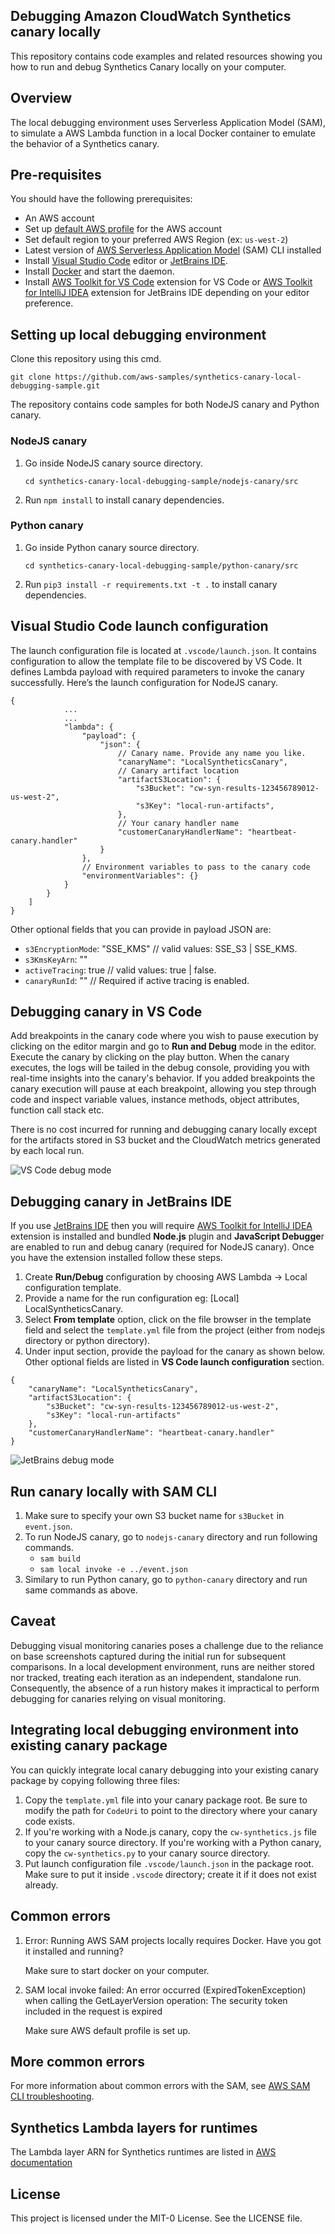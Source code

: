## Debugging Amazon CloudWatch Synthetics canary locally

This repository contains code examples and related resources showing you how to run and debug Synthetics Canary locally on your computer.


## Overview

The local debugging environment uses Serverless Application Model (SAM), to simulate a AWS Lambda function in a local Docker container to emulate the behavior of a Synthetics canary.

## Pre-requisites
You should have the following prerequisites: 
-	An AWS account
-	Set up [default AWS profile](https://docs.aws.amazon.com/cli/latest/userguide/cli-configure-files.html) for the AWS account
-	Set default region to your preferred AWS Region (ex: `us-west-2`)
-	Latest version of [AWS Serverless Application Model](https://docs.aws.amazon.com/serverless-application-model/latest/developerguide/install-sam-cli.html) (SAM) CLI installed
-	Install [Visual Studio Code](https://code.visualstudio.com/) editor or [JetBrains IDE](https://www.jetbrains.com/idea/). 
-	Install [Docker](https://docs.docker.com/get-docker/) and start the daemon.        
-	Install [AWS Toolkit for VS Code](https://docs.aws.amazon.com/toolkit-for-vscode/latest/userguide/welcome.html) extension for VS Code or [AWS Toolkit for IntelliJ IDEA](https://docs.aws.amazon.com/toolkit-for-vscode/latest/userguide/welcome.html) extension for JetBrains IDE depending on your editor preference.

## Setting up local debugging environment
Clone this repository using this cmd.
```
git clone https://github.com/aws-samples/synthetics-canary-local-debugging-sample.git
```

The repository contains code samples for both NodeJS canary and Python canary. 

### NodeJS canary
1.	Go inside NodeJS canary source directory. 
    ```
    cd synthetics-canary-local-debugging-sample/nodejs-canary/src
    ```
2.	Run `npm install` to install canary dependencies.

### Python canary
1.	Go inside Python canary source directory. 
    ```
    cd synthetics-canary-local-debugging-sample/python-canary/src
    ``` 
2.	Run `pip3 install -r requirements.txt -t .` to install canary dependencies.

## Visual Studio Code launch configuration
The launch configuration file is located at `.vscode/launch.json`. It contains configuration to allow the template file to be discovered by VS Code. It defines Lambda payload with required parameters to invoke the canary successfully. Here’s the launch configuration for NodeJS canary.

```
{
            ...
            ...
            "lambda": {
                "payload": {
                    "json": {
                        // Canary name. Provide any name you like.
                        "canaryName": "LocalSyntheticsCanary", 
                        // Canary artifact location
                        "artifactS3Location": {
                            "s3Bucket": "cw-syn-results-123456789012-us-west-2",
                            "s3Key": "local-run-artifacts",
                        },
                        // Your canary handler name
                        "customerCanaryHandlerName": "heartbeat-canary.handler"
                    }
                },
                // Environment variables to pass to the canary code
                "environmentVariables": {}
            }
        }
    ]
}

```
Other optional fields that you can provide in payload JSON are:               
- `s3EncryptionMode`: "SSE_KMS" // valid values: SSE_S3 | SSE_KMS.
- `s3KmsKeyArn`: "<KMS Key ARN>"
- `activeTracing`: true // valid values: true | false.
- `canaryRunId`: "<UUID>" // Required if active tracing is enabled.               

## Debugging canary in VS Code
Add breakpoints in the canary code where you wish to pause execution by clicking on the editor margin and go to **Run and Debug** mode in the editor. Execute the canary by clicking on the play button. When the canary executes, the logs will be tailed in the debug console, providing you with real-time insights into the canary's behavior. If you added breakpoints the canary execution will pause at each breakpoint, allowing you step through code and inspect variable values, instance methods, object attributes, function call stack etc.

There is no cost incurred for running and debugging canary locally except for the artifacts stored in S3 bucket and the CloudWatch metrics generated by each local run.

![VS Code debug mode](vscode-local-debug.png)


## Debugging canary in JetBrains IDE
If you use [JetBrains IDE](https://www.jetbrains.com/idea/) then you will require [AWS Toolkit for IntelliJ IDEA](https://aws.amazon.com/intellij/) extension is installed and bundled **Node.js** plugin and **JavaScript Debugge**r are enabled to run and debug canary (required for NodeJS canary). Once you have the extension installed follow these steps.

1. Create **Run/Debug** configuration by choosing AWS Lambda -> Local configuration template. 
2. Provide a name for the run configuration eg: [Local] LocalSyntheticsCanary. 
3. Select **From template** option, click on the file browser in the template field and select the `template.yml` file from the project (either from nodejs directory or python directory).
4. Under input section, provide the payload for the canary as shown below. Other optional fields are listed in **VS Code launch configuration** section.
```
{
    "canaryName": "LocalSyntheticsCanary",
    "artifactS3Location": {
        "s3Bucket": "cw-syn-results-123456789012-us-west-2",
        "s3Key": "local-run-artifacts"
    },
    "customerCanaryHandlerName": "heartbeat-canary.handler"
}
```

![JetBrains debug mode](jetbrains-local-debug.png)


## Run canary locally with SAM CLI
1. Make sure to specify your own S3 bucket name for `s3Bucket` in `event.json`.
2. To run NodeJS canary, go to `nodejs-canary` directory and run following commands.
    - `sam build`
    - `sam local invoke -e ../event.json`
3. Similary to run Python canary, go to `python-canary` directory and run same commands as above.

## Caveat

Debugging visual monitoring canaries poses a challenge due to the reliance on base screenshots captured during the initial run for subsequent comparisons. In a local development environment, runs are neither stored nor tracked, treating each iteration as an independent, standalone run. Consequently, the absence of a run history makes it impractical to perform debugging for canaries relying on visual monitoring.

## Integrating local debugging environment into existing canary package

You can quickly integrate local canary debugging into your existing canary package by copying following three files:
1.	Copy the `template.yml` file into your canary package root. Be sure to modify the path for `CodeUri` to point to the directory where your canary code exists.
2.	If you're working with a Node.js canary, copy the `cw-synthetics.js` file to your canary source directory. If you're working with a Python canary, copy the `cw-synthetics.py` to your canary source directory.
3.	Put launch configuration file `.vscode/launch.json` in the package root. Make sure to put it inside `.vscode` directory; create it if it does not exist already.


## Common errors

1. Error: Running AWS SAM projects locally requires Docker. Have you got it installed and running?

    Make sure to start docker on your computer.

2. SAM local invoke failed: An error occurred (ExpiredTokenException) when calling the GetLayerVersion operation: The security token included in the request is expired

    Make sure AWS default profile is set up.
    
## More common errors

For more information about common errors with the SAM, see [AWS SAM CLI troubleshooting](https://docs.aws.amazon.com/serverless-application-model/latest/developerguide/sam-cli-troubleshooting.html).



## Synthetics Lambda layers for runtimes 
The Lambda layer ARN for Synthetics runtimes are listed in [AWS documentation](https://docs.aws.amazon.com/AmazonCloudWatch/latest/monitoring/CloudWatch_Synthetics_Debug_Locally.html#CloudWatch_Synthetics_Debug_DifferentRuntime)


## License
This project is licensed under the MIT-0 License. See the LICENSE file.